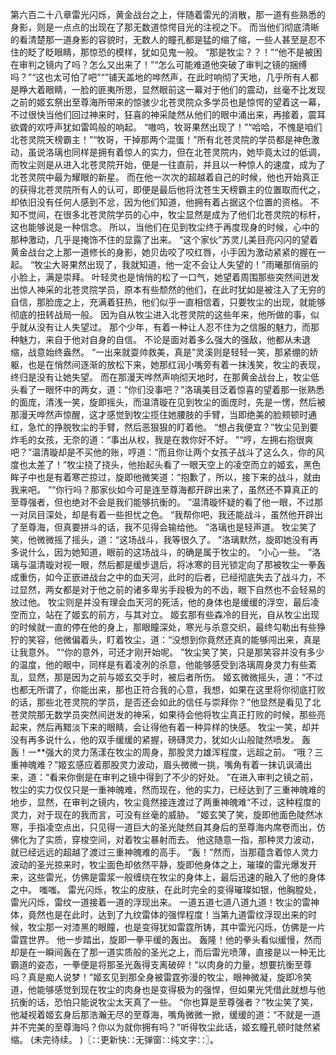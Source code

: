 第六百二十八章雷光闪烁，黄金战台之上，伴随着雷光的消散，那一道有些熟悉的身影，则是一点点的出现在了那无数道惊愕目光的注视之下。
而当他们彻底清晰的看清楚那一道身影的容貌时，无数人的瞳孔都是猛的缩了缩，一些人甚至是忍不住的眨了眨眼睛，那惊恐的模样，犹如见鬼一般。
“那是牧尘？？！”“他不是被困在审判之镜内了吗？怎么又出来了！”“怎么可能难道他突破了审判之镜的捆缚吗？”“这也太可怕了吧”“”铺天盖地的哗然声，在此时响彻了天地，几乎所有人都是睁大着眼睛，一脸的匪夷所思，显然眼前这一幕对于他们的震动，丝毫不比发现之前的姬玄祭出至尊海所带来的惊骇少北苍灵院众多学员也是惊愕的望着这一幕，不过很快当他们回过神来时，狂喜的神采陡然从他们的眼中涌出来，再接着，震耳欲聋的欢呼声犹如雷鸣般的响起。
“嗷呜，牧哥果然出现了！”“哈哈，不愧是咱们北苍灵院天榜霸主！”“牧哥，干掉那两个混蛋！”所有北苍灵院的学员都是神色激动，虽说洛璃也同样是拥有着惊人的实力，但在北苍灵院内，她毕竟太过的低调，而牧尘则是从进入北苍灵院开始，便是一往直前，并且以一种惊人的速度，成为了北苍灵院中最为耀眼的新星。
而在他一次次的超越着自己的时候，他也开始真正的获得北苍灵院所有人的认可，即便是最后他将沈苍生天榜霸主的位置取而代之，却依旧没有任何人感到不忿，因为他们知道，他拥有着占据这个位置的资格。
不知不觉间，在很多北苍灵院学员的心中，牧尘显然是成为了他们北苍灵院的标杆，这也能够说是一种信念。
所以，当他们在见到牧尘终于再度现身的时候，心中的那种激动，几乎是掩饰不住的显露了出来。
“这个家伙”苏灵儿美目亮闪闪的望着黄金战台之上那一道修长的身影，她贝齿咬了咬红唇，小手因为激动紧紧的握在一起。
“牧尘大哥果然出现了，我就知道，他一定不会让人失望的！”雨曦那俏丽的小脸上，满是崇拜。
叶轻灵也是悄悄的松了一口气，她望着周围那些突然间迸发出惊人神采的北苍灵院学员，原本有些颓然的他们，在此时犹如是被注入了无穷的自信，那脸庞之上，充满着狂热，他们似乎一直相信着，只要牧尘的出现，就能够彻底的扭转战局一般。
因为自从牧尘进入北苍灵院的这些年来，他所做的事，似乎就从没有让人失望过。
那个少年，有着一种让人忍不住为之信服的魅力，而那种魅力，来自于他对自身的自信。
不论是面对着多么强大的强敌，他都从未退缩，战意始终盎然。
“一出来就耍帅救美，真是”灵溪则是轻轻一笑，那紧绷的娇躯，也是在悄然间逐渐的放松下来，她那红润小嘴旁有着一抹浅笑，牧尘的表现，终归是没有让她失望。
而在那漫天哗然声响彻天地时，在那黄金战台上，牧尘低头看了一眼怀中的两女，道：“你们没事吧？”洛璃美目泛着惊喜的望着那一张熟悉的面庞，清浅一笑，旋即摇头，而温清璇在见到牧尘的面庞时，先是一愣，然后被那漫天哗然声惊醒，这才感觉到牧尘揽住她腰肢的手臂，当即绝美的脸颊顿时通红，急忙的挣脱牧尘的手臂，然后恶狠狠的盯着他。
“想占我便宜？”牧尘见到要炸毛的女孩，无奈的道：“事出从权，我是在救你好不好。
”“哼，左拥右抱很爽吧？”温清璇却是不买他的账，哼道：“而且你让两个女孩子战斗了这么久，你的风度也太差了！”牧尘挠了挠头，他抬起头看了一眼天空上的凌空而立的姬玄，黑色眸子中也是有着寒芒掠过，旋即他微笑道：“抱歉了，所以，接下来的战斗，就由我来吧。
”“你行吗？那家伙如今可是连至尊海都开辟出来了，虽然还不算真正的至尊强者，但也绝对不会是我们能够抗衡的。
”温清璇怀疑的看了他一眼，不过那一对凤目深处，却是有着一些担忧之色。
“我帮你吧，我还能战斗，虽然他开辟出了至尊海，但真要拼斗的话，我不见得会输给他。
”洛璃也是轻声道。
牧尘笑了笑，他微微摇了摇头，道：“这场战斗，我等很久了。
”洛璃默然，旋即她没有再多说什么，因为她知道，眼前的这场战斗，的确是属于牧尘的。
“小心一些。
”洛璃与温清璇对视一眼，然后都是缓步退后，将冰寒的目光锁定向了那被牧尘一拳轰成重伤，如今正嵌进战台之中的血天河，此时的后者，已经彻底失去了战斗力，不过显然，两女都是对于他之前的诸多卑劣手段极为的不齿，眼下自然也不会轻易的放过他。
牧尘则是并没有理会血天河的死活，他的身体也是缓缓的浮空，最后凌空而立，站在了姬玄的前方，与其对立。
姬玄那有些森冷的目光，自从牧尘出现的时候就一直的停在他的身上，那眼瞳深处，寒光与杀意交织，最终勾勒出有些狰狞的笑容，他微偏着头，盯着牧尘，道：“没想到你竟然还真的能够闯出来，真是让我意外。
”“你的意外，可还才刚开始呢。
”牧尘笑了笑，只是那笑容并没有多少的温度，他的眼中，同样是有着凌冽的杀意，他能够感受到洛璃周身灵力有些紊乱，显然，那是因为之前与姬玄交手时，被后者所伤。
姬玄微微摇头，道：“不过也都无所谓了，你能出来，那也正符合我的心意，我想，如果在这里将你彻底打败的话，那些北苍灵院的学员，是否还会如此的信任与崇拜你？”他显然是看见了北苍灵院那无数学员突然间迸发的神采，如果待会他将牧尘真正打败的时候，那些亮起来，然后再黯淡下来的眼睛，会让得他有着一种异样的快感。
牧尘一笑，却并没有再多说什么，他的双手缓缓的紧握，磅礴灵力，犹如火山般陡然喷发。
轰轰！一**强大的灵力荡漾在牧尘的周身，那股灵力雄浑程度，远超之前。
“哦？三重神魄难？”姬玄感应着那股灵力波动，眉头微微一挑，嘴角有着一抹讥讽涌出来，道：“看来你倒是在审判之镜中得到了不少的好处。
”在进入审判之镜之前，牧尘的实力仅仅只是一重神魄难，然而现在，他的实力，已经达到了三重神魄难的地步，显然，在审判之镜内，牧尘竟然接连渡过了两重神魄难“不过，这种程度的灵力，对于现在的我而言，可没有丝毫的威胁。
”姬玄笑了笑，旋即他面色陡然冰寒，手指凌空点出，只见得一道巨大的圣光陡然自其身后的至尊海内席卷而出，仿佛化为了实质，穿梭空间，对着牧尘暴射而去。
他这随意一指，那种灵力波动，就已经远远的超越了渡过三重神魄难的高手。
“轰！”然而，当那蕴含着惊人灵力波动的圣光掠来时，牧尘面色却依然平静，旋即他身体之上，璀璨的雷光爆发开来，这些雷光，仿佛是雷浆一般缠绕在牧尘的身体上，最后迅速的融入了他的身体之中。
嗤嗤。
雷光闪烁，牧尘的皮肤，在此时完全的变得璀璨如银，他胸膛处，雷光闪烁，雷纹一道接着一道的浮现出来。
一道五道七道八道九道！牧尘的雷神体，竟然也是在此时，达到了九纹雷体的强悍程度！当第九道雷纹浮现出来的时候，牧尘那一对漆黑的眼瞳，也是变得犹如雷霆所铸，其中雷光闪烁，仿佛是一片雷霆世界。
他一步踏出，旋即一拳平缓的轰出。
轰隆！他的拳头看似缓慢，然而却是在一瞬间轰在了那一道实质般的圣光之上，而后雷光喷薄，直接是以一种无比霸道的姿态，一拳便是将那圣光轰得支离破碎！“以肉身的力量，想要抗衡至尊吗？真是痴人说梦！”姬玄见到那全身被雷霆弥漫的牧尘，眼神微凝，旋即冷笑道，他能够感觉到现在牧尘的肉身也是变得极为的强悍，但如果光凭借此就想与他抗衡的话，恐怕只能说牧尘太天真了一些。
“你也算是至尊强者？”牧尘笑了笑，他凝视着姬玄身后那浩瀚无尽的至尊海，嘴角微微一掀，缓缓的道：“不就是一道并不完美的至尊海吗？你以为就你拥有吗？”听得牧尘此话，姬玄瞳孔顿时陡然紧缩。
(未完待续。
)〖∷更新快∷无弹窗∷纯文字∷〗。
